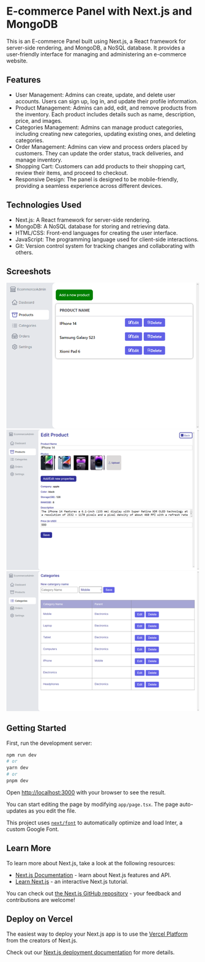# E-commerce Panel with Next.js and MongoDB

This is an E-commerce Panel built using Next.js, a React framework for server-side rendering, and MongoDB, a NoSQL database. It provides a user-friendly interface for managing and administering an e-commerce website.

## Features

- User Management: Admins can create, update, and delete user accounts. Users can sign up, log in, and update their profile information.
- Product Management: Admins can add, edit, and remove products from the inventory. Each product includes details such as name, description, price, and images.
- Categories Management: Admins can manage product categories, including creating new categories, updating existing ones, and deleting categories.
- Order Management: Admins can view and process orders placed by customers. They can update the order status, track deliveries, and manage inventory.
- Shopping Cart: Customers can add products to their shopping cart, review their items, and proceed to checkout.
- Responsive Design: The panel is designed to be mobile-friendly, providing a seamless experience across different devices.

## Technologies Used

- Next.js: A React framework for server-side rendering.
- MongoDB: A NoSQL database for storing and retrieving data.
- HTML/CSS: Front-end languages for creating the user interface.
- JavaScript: The programming language used for client-side interactions.
- Git: Version control system for tracking changes and collaborating with others.

## Screeshots

<img src="https://github.com/DevShubX/ecommerce-admin/blob/main/ecomm-admin-ss/screenshot-1.png"/>

<img src="https://github.com/DevShubX/ecommerce-admin/blob/main/ecomm-admin-ss/screenshot-2.png"/>

<img src="https://github.com/DevShubX/ecommerce-admin/blob/main/ecomm-admin-ss/screenshot-3.png"/>

## Getting Started

First, run the development server:

```bash
npm run dev
# or
yarn dev
# or
pnpm dev
```

Open [http://localhost:3000](http://localhost:3000) with your browser to see the result.

You can start editing the page by modifying `app/page.tsx`. The page auto-updates as you edit the file.

This project uses [`next/font`](https://nextjs.org/docs/basic-features/font-optimization) to automatically optimize and load Inter, a custom Google Font.

## Learn More

To learn more about Next.js, take a look at the following resources:

- [Next.js Documentation](https://nextjs.org/docs) - learn about Next.js features and API.
- [Learn Next.js](https://nextjs.org/learn) - an interactive Next.js tutorial.

You can check out [the Next.js GitHub repository](https://github.com/vercel/next.js/) - your feedback and contributions are welcome!

## Deploy on Vercel

The easiest way to deploy your Next.js app is to use the [Vercel Platform](https://vercel.com/new?utm_medium=default-template&filter=next.js&utm_source=create-next-app&utm_campaign=create-next-app-readme) from the creators of Next.js.

Check out our [Next.js deployment documentation](https://nextjs.org/docs/deployment) for more details.
